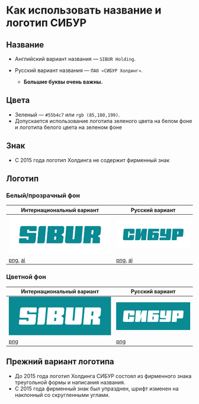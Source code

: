 Как использовать название и логотип СИБУР
======

Название
------
* Английский вариант названия —  `SIBUR Holding`.
* Русский вариант названия — `ПАО «СИБУР Холдинг»`.

  * **Большие буквы очень важны.**
  
Цвета
------
* Зеленый — `#55b4c7` или `rgb (85,180,199)`.
* Допускается использование логотипа зеленого цвета на белом фоне и логотипа белого цвета на зеленом фоне

Знак
------
* С 2015 года логотип Холдинга не содержит фирменный знак

Логотип
------

### Белый/прозрачный фон

| Интернациональный вариант | Русский вариант |
| --- | --- |
| <img src="https://raw.githubusercontent.com/sibur-holding/logo/master/SIBUR_logo_INT.jpg" alt="SIBUR Logo"> | <img src="https://raw.githubusercontent.com/sibur-holding/logo/master/SIBUR_logo_RUS.jpg" alt="СИБУР лого"> |
| [png](https://raw.githubusercontent.com/sibur-holding/logo/master/Sibur_logo_EN_CS3.png), [ai](https://github.com/sibur-holding/logo/raw/master/Sibur_logo_EN_CS3.ai) | [png](https://raw.githubusercontent.com/sibur-holding/logo/master/Sibur_logo_RU_CS3.png), [ai](https://github.com/sibur-holding/logo/raw/master/Sibur_logo_RU_CS3.ai) |

### Цветной фон

| Интернациональный вариант | Русский вариант |
| --- | --- |
| <img src="https://raw.githubusercontent.com/sibur-holding/logo/master/SIBUR_logo_INT_bg.jpg" alt="SIBUR Logo"> | <img src="https://raw.githubusercontent.com/sibur-holding/logo/master/SIBUR_logo_RUS_bg.jpg" alt="СИБУР лого"> |
| [png](https://.png) | [png](https://.png) |

Прежний вариант логотипа
------
* До 2015 года логотип Холдинга СИБУР состоял из фирменного знака треугольной формы и написания названия.
* С 2015 года фирменный знак был упразднен, шрифт изменен на наклонный со скругленными углами.
